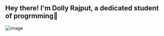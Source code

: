 ## Hey there! I'm Dolly Rajput, a dedicated student of progrmming👋
![image](https://github.com/user-attachments/assets/a0d566db-664e-4f72-8d7a-9fc32a9b70a5)

<!--
**Dolly2601/Dolly2601** is a ✨ _special_ ✨ repository because its `README.md` (this file) appears on your GitHub profile.

Here are some ideas to get you started:

- 🔭 I’m currently working on ...
- 🌱 I’m currently learning ...
- 👯 I’m looking to collaborate on ...
- 🤔 I’m looking for help with ...
- 💬 Ask me about ...
- 📫 How to reach me: ...
- 😄 Pronouns: ...
- ⚡ Fun fact: ...
-->

